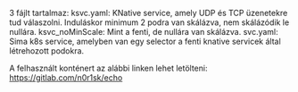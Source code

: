 3 fájlt tartalmaz:
ksvc.yaml:		KNative service, amely UDP és TCP üzenetekre tud válaszolni. Induláskor minimum 2 podra van skálázva, nem skálázódik le nullára.
ksvc_noMinScale:	Mint a fenti, de nullára van skálázva.
svc.yaml:		Sima k8s service, amelyben van egy selector a fenti knative servicek által létrehozott podokra.

A felhasznált konténert az alábbi linken lehet letölteni:
https://gitlab.com/n0r1sk/echo
